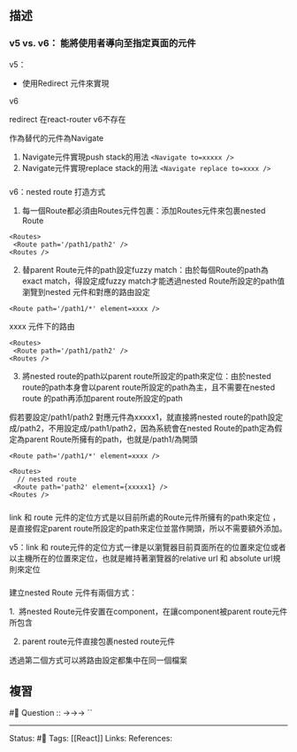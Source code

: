## 描述



### v5 vs. v6： 能將使用者導向至指定頁面的元件

v5：
- 使用Redirect 元件來實現

v6

redirect 在react-router v6不存在

作為替代的元件為Navigate


1. Navigate元件實現push stack的用法
`<Navigate to=xxxxx />`
2. Navigate元件實現replace stack的用法
`<Navigate replace to=xxxx />`
### 


v6：nested route 打造方式

1. 每一個Route都必須由Routes元件包裹：添加Routes元件來包裹nested Route
```
<Routes>
 <Route path='/path1/path2' />
<Routes />
```
2. 替parent Route元件的path設定fuzzy match：由於每個Route的path為exact match，得設定成fuzzy match才能透過nested Route所設定的path值瀏覽到nested 元件和對應的路由設定

`<Route path='/path1/*' element=xxxx />`

xxxx 元件下的路由
```
<Routes>
 <Route path='/path1/path2' />
<Routes />
```

3. 將nested route的path以parent route所設定的path來定位：由於nested route的path本身會以parent route所設定的path為主，且不需要在nested route 的path再添加parent route所設定的path



假若要設定/path1/path2 對應元件為xxxxx1，就直接將nested route的path設定成/path2，不用設定成/path1/path2，因為系統會在nested Route的path定為假定為parent Route所擁有的path，也就是/path1/為開頭

`<Route path='/path1/*' element=xxxx />`

```
<Routes>
  // nested route
 <Route path='path2' element={xxxxx1} />
<Routes />
```
###

link 和 route 元件的定位方式是以目前所處的Route元件所擁有的path來定位 ，是直接假定parent route所設定的path來定位並當作開頭，所以不需要額外添加。

  

v5：link 和 route元件的定位方式一律是以瀏覽器目前頁面所在的位置來定位或者以主機所在的位置來定位，也就是維持著瀏覽器的relative url 和 absolute url規則來定位

###
建立nested Route 元件有兩個方式：

1.  將nested Route元件安置在component，在讓component被parent route元件所包含

2. parent route元件直接包裹nested route元件

  

透過第二個方式可以將路由設定都集中在同一個檔案


## 複習
#🧠 Question :: ->->-> ``

---
Status: #🌱 
Tags:
[[React]]
Links:
References: